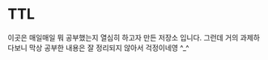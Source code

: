 # TTL
이곳은 매일매일 뭐 공부했는지 열심히 하고자 만든 저장소 입니다.
그런데 거의 과제하다보니 막상 공부한 내용은 잘 정리되지 않아서 걱정이네영 ^_^

<!--stackedit_data:
eyJoaXN0b3J5IjpbLTExMTg1Mjk3Nl19
-->